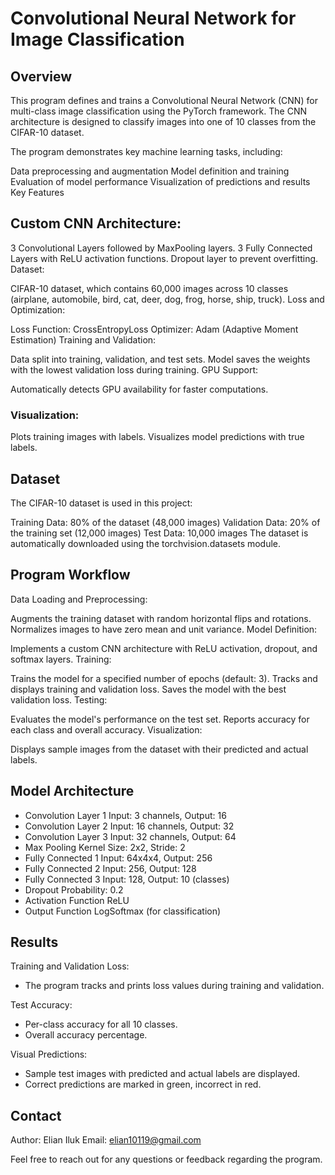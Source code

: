 # Convolutional Neural Network for Image Classification
## Overview
This program defines and trains a Convolutional Neural Network (CNN) for multi-class image classification using the PyTorch framework. The CNN architecture is designed to classify images into one of 10 classes from the CIFAR-10 dataset.

The program demonstrates key machine learning tasks, including:

Data preprocessing and augmentation
Model definition and training
Evaluation of model performance
Visualization of predictions and results
Key Features
## Custom CNN Architecture:

3 Convolutional Layers followed by MaxPooling layers.
3 Fully Connected Layers with ReLU activation functions.
Dropout layer to prevent overfitting.
Dataset:

CIFAR-10 dataset, which contains 60,000 images across 10 classes (airplane, automobile, bird, cat, deer, dog, frog, horse, ship, truck).
Loss and Optimization:

Loss Function: CrossEntropyLoss
Optimizer: Adam (Adaptive Moment Estimation)
Training and Validation:

Data split into training, validation, and test sets.
Model saves the weights with the lowest validation loss during training.
GPU Support:

Automatically detects GPU availability for faster computations.
### Visualization:

Plots training images with labels.
Visualizes model predictions with true labels.

## Dataset
The CIFAR-10 dataset is used in this project:

Training Data: 80% of the dataset (48,000 images)
Validation Data: 20% of the training set (12,000 images)
Test Data: 10,000 images
The dataset is automatically downloaded using the torchvision.datasets module.

## Program Workflow
Data Loading and Preprocessing:

Augments the training dataset with random horizontal flips and rotations.
Normalizes images to have zero mean and unit variance.
Model Definition:

Implements a custom CNN architecture with ReLU activation, dropout, and softmax layers.
Training:

Trains the model for a specified number of epochs (default: 3).
Tracks and displays training and validation loss.
Saves the model with the best validation loss.
Testing:

Evaluates the model's performance on the test set.
Reports accuracy for each class and overall accuracy.
Visualization:

Displays sample images from the dataset with their predicted and actual labels.
## Model Architecture
- Convolution Layer 1	Input: 3 channels, Output: 16
- Convolution Layer 2	Input: 16 channels, Output: 32
- Convolution Layer 3	Input: 32 channels, Output: 64
- Max Pooling	Kernel Size: 2x2, Stride: 2
- Fully Connected 1	Input: 64x4x4, Output: 256
- Fully Connected 2	Input: 256, Output: 128
- Fully Connected 3	Input: 128, Output: 10 (classes)
- Dropout	Probability: 0.2
- Activation Function	ReLU
- Output Function	LogSoftmax (for classification)
## Results
Training and Validation Loss: 
- The program tracks and prints loss values during training and validation.
  
Test Accuracy:
- Per-class accuracy for all 10 classes.
- Overall accuracy percentage.
  
Visual Predictions:
- Sample test images with predicted and actual labels are displayed.
- Correct predictions are marked in green, incorrect in red.
  

## Contact
Author: Elian Iluk
Email: elian10119@gmail.com

Feel free to reach out for any questions or feedback regarding the program.

